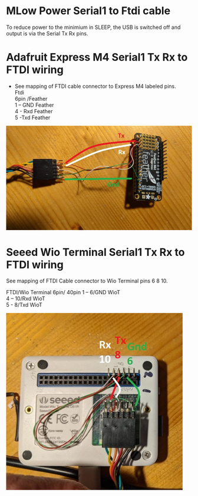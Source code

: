 # MLow Power Serial1 to Ftdi cable 

To reduce power to the minimium in SLEEP, the USB is switched off and output is via the Serial Tx Rx pins.


# Adafruit Express M4 Serial1 Tx Rx  to FTDI wiring 
- See mapping of FTDI cable connector to Express M4 labeled pins.    
Ftdi   
6pin /Feather   
1 – GND Feather   
4 - Rxd Feather   
5  -Txd Feather   

<picture>
 <img alt="board support hole dimensions" src="diagrams/afm4_wiring graphic.jpg">
</picture>   

# Seeed Wio Terminal Serial1 Tx Rx  to FTDI wiring 
 See mapping of FTDI Cable connector to Wio Terminal pins 6 8 10.    

FTDI/Wio Terminal 
6pin/  40pin 
1 – 6/GND WioT    
4 – 10/Rxd WioT    
5 -  8/Txd WioT   

<picture>
 <img alt="board support hole dimensions" src="diagrams/wioterm_wiring graphic.jpg">
</picture>

